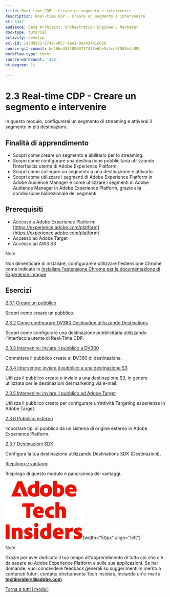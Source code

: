 ```yaml
---
title: Real-time CDP - Creare un segmento e intervenire
description: Real-time CDP - Creare un segmento e intervenire
kt: 5342
audience: Data Architect, Orchestration Engineer, Marketer
doc-type: tutorial
activity: develop
exl-id: 147d9153-5742-4857-aae1-0ec434a1e626
source-git-commit: bd46be455f88007174f7e6be9a1ce5f508edc09b
workflow-type: tm+mt
source-wordcount: '338'
ht-degree: 1%

---
```


# 2.3 Real-time CDP - Creare un segmento e intervenire

In questo modulo, configurerai un segmento di streaming e attiverai il segmento in più destinazioni.

## Finalità di apprendimento

- Scopri come creare un segmento e abilitarlo per lo streaming.
- Scopri come configurare una destinazione pubblicitaria utilizzando l’interfaccia utente di Adobe Experience Platform.
- Scopri come collegare un segmento a una destinazione e attivarlo.
- Scopri come utilizzare i segmenti di Adobe Experience Platform in Adobe Audience Manager e come utilizzare i segmenti di Adobe Audience Manager in Adobe Experience Platform, grazie alla condivisione bidirezionale dei segmenti.

## Prerequisiti

- Accesso a Adobe Experience Platform: [https://experience.adobe.com/platform](https://experience.adobe.com/platform)
- Accesso ad Adobe Target
- Accesso ad AWS S3

>[!NOTE]
>
>Non dimenticare di installare, configurare e utilizzare l&#39;estensione Chrome come indicato in [Installare l&#39;estensione Chrome per la documentazione di Experience League](../../gettingstarted/gettingstarted/ex1.md)

## Esercizi

[2.3.1 Creare un pubblico](./ex1.md)

Scopri come creare un pubblico.

[2.3.2 Come configurare DV360 Destination utilizzando Destinations](./ex2.md)

Scopri come configurare una destinazione pubblicitaria utilizzando l’interfaccia utente di Real-Time CDP.

[2.3.3 Intervenire: inviare il pubblico a DV360](./ex3.md)

Connettere il pubblico creato al DV360 di destinazione.

[2.3.4 Intervenire: inviare il pubblico a una destinazione S3](./ex4.md)

Utilizza il pubblico creato e invialo a una destinazione S3, in genere utilizzata per le destinazioni del marketing via e-mail.

[2.3.5 Intervenire: inviare il pubblico ad Adobe Target](./ex5.md)

Utilizza il pubblico creato per configurare un’attività Targeting esperienze in Adobe Target.

[2.3.6 Pubblico esterno](./ex6.md)

Importare tipi di pubblico da un sistema di origine esterno in Adobe Experience Platform.

[2.3.7 Destinazioni SDK](./ex7.md)

Configura la tua destinazione utilizzando Destinations SDK (Destinazioni).

[Riepilogo e vantaggi](./summary.md)

Riepilogo di questo modulo e panoramica dei vantaggi.

![Informazioni tecniche](./../../../assets/images/techinsiders.png){width="50px" align="left"}

>[!NOTE]
>
>Grazie per aver dedicato il tuo tempo all&#39;apprendimento di tutto ciò che c&#39;è da sapere su Adobe Experience Platform e sulle sue applicazioni. Se hai domande, vuoi condividere feedback generali su suggerimenti in merito a contenuti futuri, contatta direttamente Tech Insiders, inviando un&#39;e-mail a **techinsiders@adobe.com**.

[Torna a tutti i moduli](../../../overview.md)
